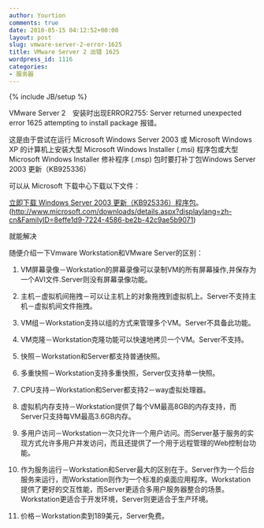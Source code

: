 ```yaml
---
author: Yourtion
comments: true
date: 2010-05-15 04:12:52+00:00
layout: post
slug: vmware-server-2-error-1625
title: VMware Server 2 出错 1625
wordpress_id: 1116
categories:
- 服务器
---
```

{% include JB/setup %}

VMware Server 2　安装时出现ERROR2755: Server returned unexpected error 1625 attempting to install package 报错。

这是由于尝试在运行 Microsoft Windows Server 2003 或 Microsoft Windows XP 的计算机上安装大型 Microsoft Windows Installer (.msi) 程序包或大型Microsoft Windows Installer 修补程序 (.msp) 包时要打补丁包Windows Server 2003 更新（KB925336）

可以从 Microsoft 下载中心下载以下文件：

[立即下载 Windows Server 2003 更新（KB925336）程序包](http://www.microsoft.com/downloads/details.aspx?displaylang=zh-cn&FamilyID=8effe1d9-7224-4586-be2b-42c9ae5b9071)。 (http://www.microsoft.com/downloads/details.aspx?displaylang=zh-cn&FamilyID=8effe1d9-7224-4586-be2b-42c9ae5b9071)

就能解决

随便介绍一下Vmware Workstation和VMware Server的区别：

1.    VM屏幕录像－Workstation的屏幕录像可以录制VM的所有屏幕操作,并保存为一个AVI文件.Server则没有屏幕录像功能。

2.    主机－虚拟机间拖拽－可以让主机上的对象拖拽到虚拟机上。Server不支持主机－虚拟机间文件拖拽。

3.    VM组－Workstation支持以组的方式来管理多个VM。Server不具备此功能。

4.    VM克隆－Workstation克隆功能可以快速地拷贝一个VM。Server不支持。

5.    快照－Workstation和Server都支持普通快照。

6.    多重快照－Workstation支持多重快照，Server仅支持单一快照。

7.    CPU支持－Workstation和Server都支持2－way虚拟处理器。

8.    虚拟机内存支持－Workstation提供了每个VM最高8GB的内存支持，而Server只支持每VM最高3.6GB内存。

9.    多用户访问－Workstation一次只允许一个用户访问。而Server基于服务的实现方式允许多用户并发访问，而且还提供了一个用于远程管理的Web控制台功能。

10. 作为服务运行－Workstation和Server最大的区别在于。Server作为一个后台服务来运行，而Workstation则作为一个标准的桌面应用程序。Workstation提供了更好的交互性能，而Server更适合多用户服务器整合的场景。Workstation更适合于开发环境，Server则更适合于生产环境。

11. 价格－Workstation卖到189美元，Server免费。
